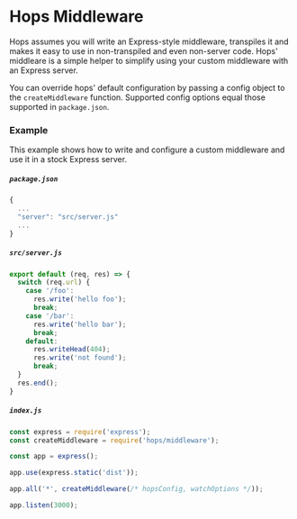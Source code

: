 
# Hops Middleware

Hops assumes you will write an Express-style middleware, transpiles it and makes it easy to use in non-transpiled and even non-server code. Hops' middleare is a simple helper to simplify using your custom middleware with an Express server.

You can override hops' default configuration by passing a config object to the `createMiddleware` function. Supported config options equal those supported in `package.json`.


### Example

This example shows how to write and configure a custom middleware and use it in a stock Express server.


##### `package.json`

```javascript
{
  ...
  "server": "src/server.js"
  ...
}
```

##### `src/server.js`

```javascript
export default (req, res) => {
  switch (req.url) {
    case '/foo':
      res.write('hello foo');
      break;
    case '/bar':
      res.write('hello bar');
      break;
    default:
      res.writeHead(404);
      res.write('not found');
      break;
  }
  res.end();
}
```

##### `index.js`

```javascript
const express = require('express');
const createMiddleware = require('hops/middleware');

const app = express();

app.use(express.static('dist'));

app.all('*', createMiddleware(/* hopsConfig, watchOptions */));

app.listen(3000);
```
